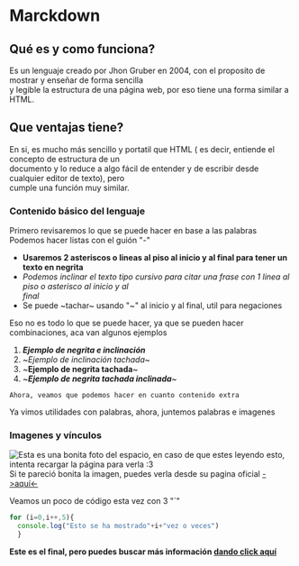 # Marckdown
## Qué es y como funciona?
Es un lenguaje creado por Jhon Gruber en 2004, con el proposito de mostrar y enseñar de forma sencilla <br> y legible la estructura de una página web, por eso tiene una forma similar a HTML.

## Que ventajas tiene?
En si, es mucho más sencillo y portatil que HTML ( es decir, entiende el concepto de estructura de un <br> documento y lo reduce a algo fácil de entender y de escribir desde cualquier editor de texto), pero <br> cumple una función muy similar.

### Contenido básico del lenguaje
Primero revisaremos lo que se puede hacer en base a las palabras <br>
Podemos hacer listas con el guión "-"
- __Usaremos 2 asteriscos o lineas al piso al inicio y al final para tener un texto en negrita__
- *Podemos inclinar el texto tipo cursivo para citar una frase con 1 linea al piso o asterisco al inicio y al <br> final*
- Se puede ~tachar~ usando "~" al inicio y al final, util para negaciones

Eso no es todo lo que se puede hacer, ya que se pueden hacer combinaciones, aca van algunos ejemplos
1. *__Ejemplo de negrita e inclinación__*
2. ~*Ejemplo de inclinación tachada*~
3. ~__Ejemplo de negrita tachada__~
4. ~*__Ejemplo de negrita tachada inclinada__*~

~~~
Ahora, veamos que podemos hacer en cuanto contenido extra
~~~
Ya vimos utilidades con palabras, ahora, juntemos palabras e imagenes <br>

### Imagenes y vínculos
![Esta es una bonita foto del espacio, en caso de que estes leyendo esto, intenta recargar la página <br> para verla :3](https://wallpaperstock.net/wallpapers/thumbs1/36708wide.jpg) <br>
Si te pareció bonita la imagen, puedes verla desde su pagina oficial [->aquí<-](https://fondos.wallpaperstock.net/colores-del-espacio-ultraterrestre-wallpapers_w36708.html)<br>

  Veamos un poco de código esta vez con 3 "`"
  ```JavaScript
  for (i=0,i++,5){ 
    console.log("Esto se ha mostrado"+i+"vez o veces")
    }
  ```

 **Este es el final, pero puedes buscar más información [dando click aquí](https://www.markdownguide.org/basic-syntax/)**
  
